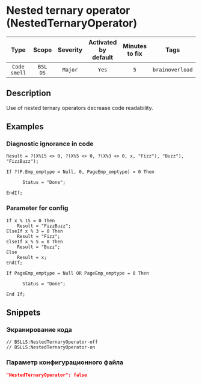 # Nested ternary operator (NestedTernaryOperator)

 |     Type     |        Scope        | Severity | Activated<br>by default | Minutes<br>to fix |      Tags       |
 |:------------:|:-------------------:|:--------:|:-----------------------------:|:-----------------------:|:---------------:|
 | `Code smell` | `BSL`<br>`OS` | `Major`  |             `Yes`             |           `5`           | `brainoverload` | 

<!-- Блоки выше заполняются автоматически, не трогать -->
## Description

Use of nested ternary operators decrease code readability.

## Examples

### Diagnostic ignorance in code

```bsl
Result = ?(X%15 <> 0, ?(X%5 <> 0, ?(X%3 <> 0, x, "Fizz"), "Buzz"), "FizzBuzz"); 
```

```bsl
If ?(P.Emp_emptype = Null, 0, PageEmp_emptype) = 0 Then

      Status = "Done";

EndIf;
```

### Parameter for config

```bsl
If x % 15 = 0 Then
    Result = "FizzBuzz";
ElseIf x % 3 = 0 Then
    Result = "Fizz";
ElseIf x % 5 = 0 Then
    Result = "Buzz";
Else
    Result = x;
EndIf;
```

```bsl
If PageEmp_emptype = Null OR PageEmp_emptype = 0 Then

      Status = "Done";

End If;
```

## Snippets

<!-- Блоки ниже заполняются автоматически, не трогать -->
### Экранирование кода

```bsl
// BSLLS:NestedTernaryOperator-off
// BSLLS:NestedTernaryOperator-on
```

### Параметр конфигурационного файла

```json
"NestedTernaryOperator": false
```
